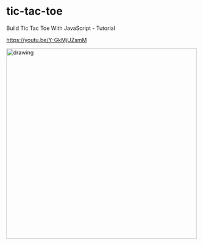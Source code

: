 # tic-tac-toe

Build Tic Tac Toe With JavaScript - Tutorial

https://youtu.be/Y-GkMjUZsmM

<img src="https://user-images.githubusercontent.com/47198353/103256999-be52f680-49d2-11eb-880d-9efe6258d07c.png" alt="drawing" width="500"/>
